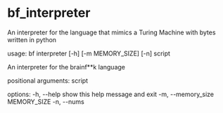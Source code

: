 # bf_interpreter

An interpreter for the language that mimics a Turing Machine with bytes written in python

usage: bf interpreter [-h] [-m MEMORY_SIZE] [-n] script

An interpreter for the brainf**k language

positional arguments:
  script

options:
  -h, --help            show this help message and exit
  -m, --memory_size MEMORY_SIZE
  -n, --nums